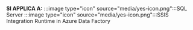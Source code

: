 <Token>**SI APPLICA A:** :::image type="icon" source="media/yes-icon.png":::SQL Server :::image type="icon" source="media/yes-icon.png":::SSIS Integration Runtime in Azure Data Factory</Token>
